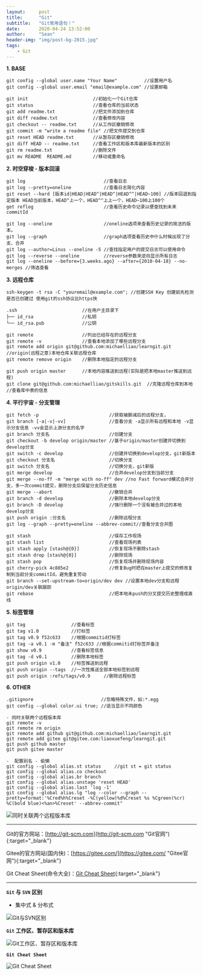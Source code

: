 ```yaml
---
layout:     post
title:      "Git"
subtitle:   "Git常用语句！"
date:       2020-04-24 13:52:00
author:     "Sean"
header-img: "img/post-bg-2015.jpg"
tags:
    - Git
---
```


**1. BASE** 

```
git config --global user.name "Your Name"          //设置用户名
git config --global user.email "email@example.com" //设置邮箱

git init                        //初始化一个Git仓库
git status                      //查看仓库的当前状态
git add readme.txt              //把文件添加到仓库
git diff readme.txt             //查看修改内容
git checkout -- readme.txt      //从工作区撤销修改
git commit -m "write a readme file" //把文件提交到仓库
git reset HEAD readme.txt       //从暂存区撤销修改
git diff HEAD -- readme.txt     //查看工作区和版本库最新版本的区别
git rm readme.txt               //删除文件
git mv README  README.md        //移动或重命名
```

**2. 时空穿梭 - 版本回滚** 

```
git log                             //查看日志
git log --pretty=oneline            //查看日志简化内容
git reset --hard [版本id|HEAD|HEAD^|HEAD^|HEAD^^|HEAD~100] //版本回退到指定版本 HEAD当前版本，HEAD^上一个，HEAD^^上上一个，HEAD~100上100个
get reflog                          //查看历史命令记录以便查找到未来commitId

git log --oneline                   //oneline选项来查看历史记录的简洁的版本。
git log --graph                     //graph选项查看历史中什么时候出现了分支、合并
git log --author=Linus --oneline -5 //查找指定用户的提交日志可以使用命令
git log --reverse --oneline         //reverse参数来逆向显示所有日志
git log --oneline --before={3.weeks.ago} --after={2010-04-18} --no-merges //筛选查看
```

**3. 远程仓库** 

```
ssh-keygen -t rsa -C "youremail@example.com"; //创建SSH Key 创建前先检测是否已创建过 使用git的ssh协议比https快 

.ssh                        //在用户主目录下
├── id_rsa                  //私钥
└── id_rsa.pub              //公钥

git remote                  //列出已经存在的远程分支
git remote -v               //查看本地添加了哪些远程分支
git remote add origin git@github.com:michaelliao/learngit.git //origin(远程之意)本地仓库关联远程仓库
git remote remove origin    //删除本地指定的远程分支

git push origin master      //本地内容推送到远程(实际是把本地master推送到远程)
git clone git@github.com:michaelliao/gitskills.git  //克隆远程仓库到本地                                                       //查看库中表的信息                       
```

**4. 平行宇宙 - 分支管理** 

```
git fetch -p                          //获取被删减后的远程分支，
git branch [-a|-v|-vv]                //查看分支 -a显示所有远程和本地 -v显示分支信息 -vv会显示上游分支的名字
git branch 分支名                      //创建分支
git checkout -b develop origin/master //基于origin/master创建并切换到develop分支
git switch -c develop                 //创建并切换到develop分支，git新版本
git checkout 分支名                    //切换分支
git switch 分支名                      //切换分支，git新版
git merge develop                     //合并develop分支到当前分支
git merge --no-ff -m "merge with no-ff" dev //no Fast forward模式合并分支，多一次commit提交，删除分支后保留分支历史信息
git merge --abort                     //撤销合并
git branch -d develop                 //删除本地develop分支
git branch -D develop                 //强行删除一个没有被合并过的本地develop分支
git push origin :分支名                //删除远程分支
git log --graph --pretty=oneline --abbrev-commit//查看分支合并图

git stash                             //保存工作现场
git stash list                        //查看现场列表
git stash apply [stash@{0}]           //恢复现场不删除stash
git stash drop [stash@{0}]            //删除现场
git stash pop                         //恢复现场并删除现场内容
git cherry-pick 4c805e2               //修复Bug时把在master上提交的修改复制到当前分支commitId，避免重复劳动
git branch --set-upstream-to=origin/dev dev //设置本地dev分支和远程origin/dev关联跟踪 
git rebase                            //把本地未push的分叉提交历史整理成直线
```

**5. 标签管理** 

```
git tag                 //查看标签
git tag v1.0            //打标签
git tag v0.9 f52c633    //根据commitid打标签
git tag -a v0.1 -m "备注" f52c633 //根据commitid打标签并备注 
git show v0.9           //查看标签信息
git tag -d v0.1         //删除本地标签
git push origin v1.0    //标签推送到远程
git push origin --tags  //一次性推送全部本地标签到远程
git push origin :refs/tags/v0.9     //删除远程标签

```

**6. OTHER**

```
.gitignore                         //忽略特殊文件，如:*.egg
git config --global color.ui true; //适当显示不同颜色

- 同时关联两个远程版本库
git remote -v
git remote rm origin
git remote add github git@github.com:michaelliao/learngit.git
git remote add gitee git@gitee.com:liaoxuefeng/learngit.git
git push github master
git push gitee master

-  配置别名 - 偷懒
git config --global alias.st status     //git st = git status
git config --global alias.co checkout
git config --global alias.br branch
git config --global alias.unstage 'reset HEAD'
git config --global alias.last 'log -1'
git config --global alias.lg "log --color --graph --pretty=format:'%Cred%h%Creset -%C(yellow)%d%Creset %s %Cgreen(%cr) %C(bold blue)<%an>%Creset' --abbrev-commit"
```

![](/blog/img/in-post/post-git/post-git-both.jpg "同时关联两个远程版本库")

***

Git的官方网站：[http://git-scm.com](http://git-scm.com "Git官网"){:target="_blank"}

Gitee的官方网站(国内快)：[https://gitee.com/](https://gitee.com/ "Gitee官网"){:target="_blank"}

Git Cheat Sheet(命令大全)：[Git Cheat Sheet](https://gitee.com/liaoxuefeng/learn-java/raw/master/teach/git-cheatsheet.pdf "Git Cheat Sheet"){:target="_blank"}

***

**`Git` 与 `SVN` 区别**

- 集中式 & 分布式

![](/blog/img/in-post/post-git/post-git-svn.jpg "Git与SVN区别")
    
**`Git` 工作区、暂存区和版本库**

![](/blog/img/in-post/post-git/post-git-stage.jpg "Git工作区、暂存区和版本库")

**`Git Cheat Sheet`**

![](/blog/img/in-post/post-git/post-git-cheat-sheet.jpg "Git Cheat Sheet")








